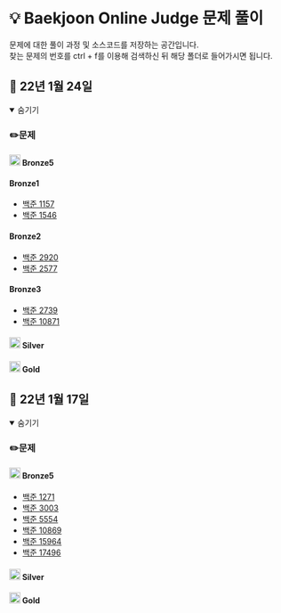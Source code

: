 # :bulb: Baekjoon Online Judge 문제 풀이
문제에 대한 풀이 과정 및 소스코드를 저장하는 공간입니다.  
찾는 문제의 번호를 ctrl + f를 이용해 검색하신 뒤 해당 폴더로 들어가시면 됩니다.
## 📁 22년 1월 24일

<details open><summary>숨기기</summary>

### ✏️문제
#### <img src="https://d2gd6pc034wcta.cloudfront.net/tier/1-a.svg" width="20" height="20"> Bronze5



#### Bronze1
- [백준 1157](./BOJ_1157)
- [백준 1546](./BOJ_1546)

#### Bronze2
- [백준 2920](./BOJ_2920)
- [백준 2577](./BOJ_2577)

#### Bronze3
- [백준 2739](./BOJ_2739)
- [백준 10871](./BOJ_10871)



#### <img src="https://d2gd6pc034wcta.cloudfront.net/tier/6-a.svg" width="20" height="20"> Silver


#### <img src="https://d2gd6pc034wcta.cloudfront.net/tier/11-a.svg" width="20" height="20"> Gold

 </details>   

## 📁 22년 1월 17일

<details open><summary>숨기기</summary>
 
### ✏️문제
#### <img src="https://d2gd6pc034wcta.cloudfront.net/tier/1-a.svg" width="20" height="20"> Bronze5


 
- [백준 1271](./BOJ_1271)
- [백준 3003](./BOJ_3003)
- [백준 5554](./BOJ_5554)
- [백준 10869](./BOJ_10869)
- [백준 15964](./BOJ_15964)
- [백준 17496](./BOJ_17496)



#### <img src="https://d2gd6pc034wcta.cloudfront.net/tier/6-a.svg" width="20" height="20"> Silver

#### <img src="https://d2gd6pc034wcta.cloudfront.net/tier/11-a.svg" width="20" height="20"> Gold
 
 </details>   

